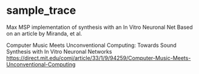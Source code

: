 # sample_trace
Max MSP implementation of synthesis with an In Vitro Neuronal Net
Based on an article by Miranda, et al.

Computer Music Meets Unconventional Computing: Towards Sound Synthesis with In Vitro Neuronal Networks
https://direct.mit.edu/comj/article/33/1/9/94259/Computer-Music-Meets-Unconventional-Computing
